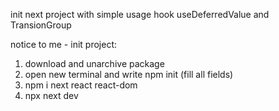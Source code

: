 init next project with simple usage hook useDeferredValue and TransionGroup

notice to me - init project:
1) download and unarchive package
2) open new terminal and write npm init (fill all fields)
3) npm i next react react-dom
4) npx next dev